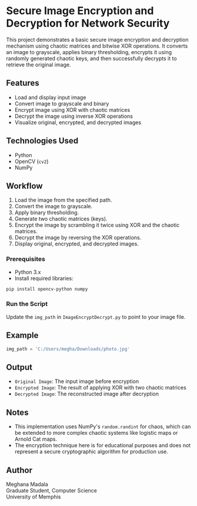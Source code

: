 # Secure Image Encryption and Decryption for Network Security

This project demonstrates a basic secure image encryption and decryption mechanism using chaotic matrices and bitwise XOR operations. It converts an image to grayscale, applies binary thresholding, encrypts it using randomly generated chaotic keys, and then successfully decrypts it to retrieve the original image.

## Features

- Load and display input image
- Convert image to grayscale and binary
- Encrypt image using XOR with chaotic matrices
- Decrypt the image using inverse XOR operations
- Visualize original, encrypted, and decrypted images

## Technologies Used

- Python
- OpenCV (`cv2`)
- NumPy

## Workflow

1. Load the image from the specified path.
2. Convert the image to grayscale.
3. Apply binary thresholding.
4. Generate two chaotic matrices (keys).
5. Encrypt the image by scrambling it twice using XOR and the chaotic matrices.
6. Decrypt the image by reversing the XOR operations.
7. Display original, encrypted, and decrypted images.

### Prerequisites

- Python 3.x
- Install required libraries:
```bash
pip install opencv-python numpy
```

### Run the Script

Update the `img_path` in `ImageEncryptDecrypt.py` to point to your image file.

## Example

```python
img_path = 'C:/Users/megha/Downloads/photo.jpg'
```

## Output

- `Original Image`: The input image before encryption
- `Encrypted Image`: The result of applying XOR with two chaotic matrices
- `Decrypted Image`: The reconstructed image after decryption

## Notes

- This implementation uses NumPy's `random.randint` for chaos, which can be extended to more complex chaotic systems like logistic maps or Arnold Cat maps.
- The encryption technique here is for educational purposes and does not represent a secure cryptographic algorithm for production use.

## Author

Meghana Madala  
Graduate Student, Computer Science  
University of Memphis